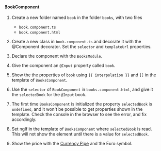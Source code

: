 #### BookComponent

1. Create a new folder named `book` in the folder `books`, with two files
    * `book.component.ts`
    * `book.component.html`

2. Create a new class in `book.component.ts` and decorate it with the @Component decorator. Set the `selector` and `templateUrl` properties.
    
2. Declare the component with the `BooksModule`.

3. Give the component an `@Input` property called `book`.

4. Show the the properties of `book` using `{{ interpolation }}` and `[]` in the template of `BooksComponent`.

5. Use the `selector` of `BookComponent` in `books.component.html`, and give it the `selectedBook` for the `@Input` book.

6. The first time `BooksComponent` is initialized the property `selectedBook` is `undefined`, and it won't be possible to get properties shown in the template.
  Check the console in the browser to see the error, and fix accordingly.

7. Set ngIf in the template of `BooksComponent` where `selectedBook` is read. This will not show the element until there is a value for `selectedBook`.

8. Show the price with the [Currency Pipe](https://angular.io/api/common/CurrencyPipe) and the Euro symbol.
